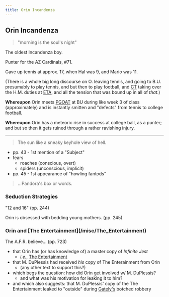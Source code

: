 ```yaml
---
title: Orin Incandenza
---
```


Orin Incandenza
---------------

> "morning is the soul's night"

The oldest Incandenza boy.

Punter for the AZ Cardinals, #71.

Gave up tennis at approx. 17, when Hal was 9, and Mario was 11.

(There is a whole big long discourse on O. leaving tennis, and going to B.U.
presumably to play tennis, and but then to play football, and [CT](/characters/CT)
taking over the H.M. duties at [ETA](/places/ETA), and all the tension that was
bound up in all of *that*.)

**Whereupon** Orin meets [PGOAT](/characters/Joelle) at BU during like week 3 of
class (approximately) and is instantly smitten and "defects" from tennis to
college football.

**Whereupon** Orin has a meteoric rise in success at college ball, as a punter;
and but so then it gets ruined through a rather ravishing injury.

------

> The sun like a sneaky keyhole view of hell.

* pp. 43 - 1st mention of a "Subject"
* fears
  * roaches (conscious, overt)
  * spiders (unconscious, implicit)
* pp. 45 - 1st appearance of "howling fantods"

> ...Pandora's box or words.

<h3>Seduction Strategies</h3>

"12 and 16" (pp. 244)

Orin is obsessed with bedding young mothers. (pp. 245)

<h3>Orin and [The Entertainment](/misc/The_Entertainment)</h3>

The A.F.R. believe... (pp. 723)

* that Orin has (or has knowledge of) a master copy of *Infinite Jest*
  * *i.e.*, [The Entertainment](/misc/The_Entertainment)
* that M. DuPlessis had received *his* copy of The Enterainment from Orin
  * (any other text to support this?)
* which begs the question: how did Orin get involved w/ M. DuPlessis?
  * and what was his motivation for leaking it to him?
* and which also suggests: that M. DuPlessis' copy of the The Entertainment
  leaked to "outside" during [Gately's](/characters/Don_Gately) botched robbery